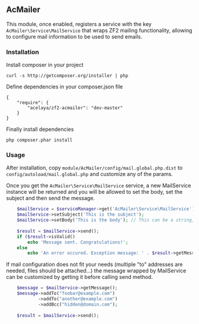 ## AcMailer

This module, once enabled, registers a service with the key `AcMailer\Service\MailService` that wraps ZF2 mailing functionality, allowing to configure mail information to be used to send emails.

### Installation

Install composer in your project

	curl -s http://getcomposer.org/installer | php
	
Define dependencies in your composer.json file

	{
    	"require": {
	        "acelaya/zf2-acmailer": "dev-master"
	    }
	}
	
Finally install dependencies

	php composer.phar install

### Usage

After installation, copy `module/AcMailer/config/mail.global.php.dist` to `config/autoload/mail.global.php` and customize any of the params.

Once you get the `AcMailer\Service\MailService` service, a new MailService instance will be returned and you will be allowed to set the body, set the subject and then send the message.

```php
	$mailService = $serviceManager->get('AcMailer\Service\MailService');
	$mailService->setSubject('This is the subject');
	$mailService->setBody('This is the body'); // This can be a string, HTML or even a zend\Mime\Message or a Zend\Mime\Part
	
	$result = $mailService->send();
	if ($result->isValid() 
		echo 'Message sent. Congratulations!';
	else
		echo 'An error occured. Exception message: ' . $result->getMessage();
```

If mail configuration does not fit your needs (multiple "to" addresses are needed, files should be attached...) the message wrapped by MailService can be customized by getting it before calling send method.

```php
	$message = $mailService->getMessage();
	$message->addTo("foobar@example.com")
			->addTo("another@example.com")
			->addBcc("hidden@domain.com");
			
	$result = $mailService->send();
```